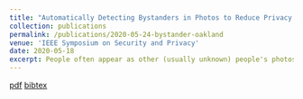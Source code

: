 ```yaml
---
title: "Automatically Detecting Bystanders in Photos to Reduce Privacy Risks"
collection: publications
permalink: /publications/2020-05-24-bystander-oakland
venue: 'IEEE Symposium on Security and Privacy'
date: 2020-05-18
excerpt: People often appear as other (usually unknown) people's photos as <i>bystanders</i>, and when these photos are shared online, they pose great privacy threats towards them, especially during an era when advances in machine learning enables adversaries to automatically search, identify, and track people utilizing huge image databases available in the cloud. We propose a machine learning model to automatically detect <i>bystanders</i> in an image, so that they can be obfuscated before before posting that photo online.
---
```

[pdf](https://rakib062.github.io/files/bystander-oakland-2020.pdf) [bibtex](https://rakib062.github.io/files/bystander-oakland-2020.bib)